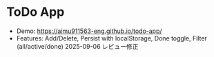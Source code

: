 # ToDo App
- Demo: https://aimu911563-eng.github.io/todo-app/
- Features: Add/Delete, Persist with localStorage, Done toggle, Filter (all/active/done)
2025-09-06 レビュー修正
